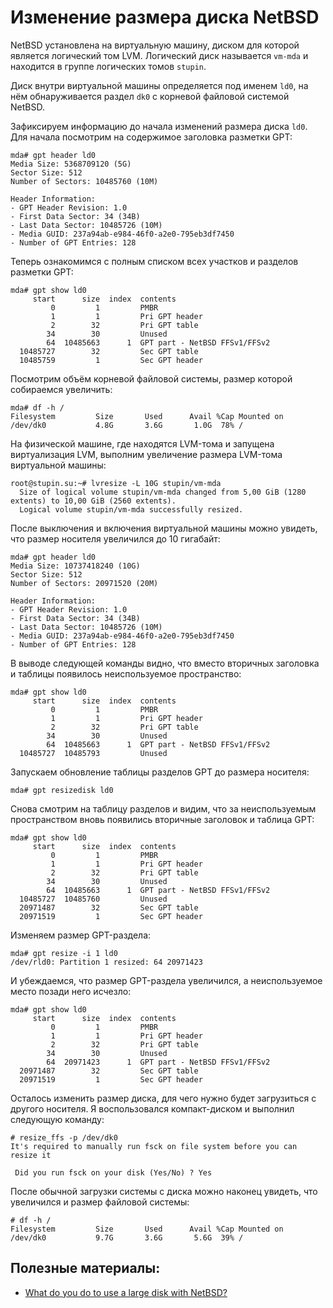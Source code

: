 Изменение размера диска NetBSD
==============================

NetBSD установлена на виртуальную машину, диском для которой является логический том LVM. Логический диск называется `vm-mda` и находится в группе логических томов `stupin`.

Диск внутри виртуальной машины определяется под именем `ld0`, на нём обнаруживается раздел `dk0` с корневой файловой системой NetBSD.

Зафиксируем информацию до начала изменений размера диска `ld0`. Для начала посмотрим на содержимое заголовка разметки GPT:

    mda# gpt header ld0
    Media Size: 5368709120 (5G)
    Sector Size: 512
    Number of Sectors: 10485760 (10M)
    
    Header Information:
    - GPT Header Revision: 1.0
    - First Data Sector: 34 (34B)
    - Last Data Sector: 10485726 (10M)
    - Media GUID: 237a94ab-e984-46f0-a2e0-795eb3df7450
    - Number of GPT Entries: 128

Теперь ознакомимся с полным списком всех участков и разделов разметки GPT:

    mda# gpt show ld0
         start      size  index  contents
             0         1         PMBR
             1         1         Pri GPT header
             2        32         Pri GPT table
            34        30         Unused
            64  10485663      1  GPT part - NetBSD FFSv1/FFSv2
      10485727        32         Sec GPT table
      10485759         1         Sec GPT header

Посмотрим объём корневой файловой системы, размер которой собираемся увеличить:

    mda# df -h /
    Filesystem         Size       Used      Avail %Cap Mounted on
    /dev/dk0           4.8G       3.6G       1.0G  78% /

На физической машине, где находятся LVM-тома и запущена виртуализация LVM, выполним увеличение размера LVM-тома виртуальной машины:

    root@stupin.su:~# lvresize -L 10G stupin/vm-mda
      Size of logical volume stupin/vm-mda changed from 5,00 GiB (1280 extents) to 10,00 GiB (2560 extents).
      Logical volume stupin/vm-mda successfully resized.

После выключения и включения виртуальной машины можно увидеть, что размер носителя увеличился до 10 гигабайт:

    mda# gpt header ld0
    Media Size: 10737418240 (10G)
    Sector Size: 512
    Number of Sectors: 20971520 (20M)
    
    Header Information:
    - GPT Header Revision: 1.0
    - First Data Sector: 34 (34B)
    - Last Data Sector: 10485726 (10M)
    - Media GUID: 237a94ab-e984-46f0-a2e0-795eb3df7450
    - Number of GPT Entries: 128

В выводе следующей команды видно, что вместо вторичных заголовка и таблицы появилось неиспользуемое пространство:

    mda# gpt show ld0
         start      size  index  contents
             0         1         PMBR
             1         1         Pri GPT header
             2        32         Pri GPT table
            34        30         Unused
            64  10485663      1  GPT part - NetBSD FFSv1/FFSv2
      10485727  10485793         Unused

Запускаем обновление таблицы разделов GPT до размера носителя:

    mda# gpt resizedisk ld0

Снова смотрим на таблицу разделов и видим, что за неиспользуемым пространством вновь появились вторичные заголовок и таблица GPT:

    mda# gpt show ld0
         start      size  index  contents
             0         1         PMBR
             1         1         Pri GPT header
             2        32         Pri GPT table
            34        30         Unused
            64  10485663      1  GPT part - NetBSD FFSv1/FFSv2
      10485727  10485760         Unused
      20971487        32         Sec GPT table
      20971519         1         Sec GPT header

Изменяем размер GPT-раздела:

    mda# gpt resize -i 1 ld0
    /dev/rld0: Partition 1 resized: 64 20971423

И убеждаемся, что размер GPT-раздела увеличился, а неиспользуемое место позади него исчезло:

    mda# gpt show ld0
         start      size  index  contents
             0         1         PMBR
             1         1         Pri GPT header
             2        32         Pri GPT table
            34        30         Unused
            64  20971423      1  GPT part - NetBSD FFSv1/FFSv2
      20971487        32         Sec GPT table
      20971519         1         Sec GPT header

Осталось изменить размер диска, для чего нужно будет загрузиться с другого носителя. Я воспользовался компакт-диском и выполнил следующую команду:

    # resize_ffs -p /dev/dk0
    It's required to manually run fsck on file system before you can resize it
    
     Did you run fsck on your disk (Yes/No) ? Yes

После обычной загрузки системы с диска можно наконец увидеть, что увеличился и размер файловой системы:

    # df -h /
    Filesystem         Size       Used      Avail %Cap Mounted on
    /dev/dk0           9.7G       3.6G       5.6G  39% /

Полезные материалы:
-------------------

* [What do you do to use a large disk with NetBSD?](https://wiki.netbsd.org/users/mlelstv/using-large-disks/)
